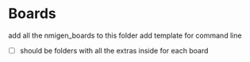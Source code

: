# Boards 

add all the nmigen_boards to this folder
add template for command line

- [ ] should be folders with all the extras inside for each board


